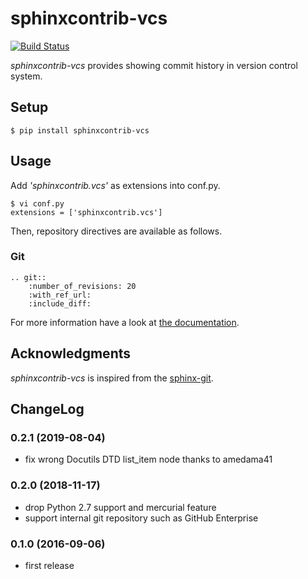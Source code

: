 # sphinxcontrib-vcs

[![Build Status](https://travis-ci.org/t2y/sphinxcontrib-vcs.svg?branch=master)](https://travis-ci.org/t2y/sphinxcontrib-vcs/)

*sphinxcontrib-vcs* provides showing commit history in version control system.

## Setup

    $ pip install sphinxcontrib-vcs

## Usage

Add *'sphinxcontrib.vcs'* as extensions into conf.py.

    $ vi conf.py
    extensions = ['sphinxcontrib.vcs']

Then, repository directives are available as follows.

### Git

    .. git::
        :number_of_revisions: 20
        :with_ref_url:
        :include_diff:

For more information have a look at [the documentation](https://sphinxcontrib-vcs.readthedocs.io/).

## Acknowledgments

*sphinxcontrib-vcs* is inspired from the [sphinx-git](https://github.com/OddBloke/sphinx-git).

## ChangeLog

### 0.2.1 (2019-08-04)

* fix wrong Docutils DTD list_item node thanks to amedama41

### 0.2.0 (2018-11-17)

* drop Python 2.7 support and mercurial feature
* support internal git repository such as GitHub Enterprise

### 0.1.0 (2016-09-06)

* first release
